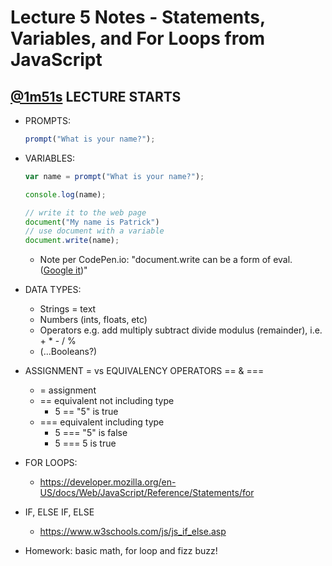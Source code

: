 
# Lecture 5 Notes - Statements, Variables, and For Loops from JavaScript
## [@1m51s](https://youtu.be/UwNMelsm28Y?t=1m51s) LECTURE STARTS

- PROMPTS:
  ```js
  prompt("What is your name?");
  ```

- VARIABLES:
  ```js
  var name = prompt("What is your name?");

  console.log(name);

  // write it to the web page
  document("My name is Patrick")
  // use document with a variable
  document.write(name);
  ```

  - Note per CodePen.io: "document.write can be a form of eval. ([Google it](https://www.google.com/search?q=JS%20Hint%20document.write%20can%20be%20a%20form%20of%20eval.))"


- DATA TYPES:
  - Strings = text
  - Numbers (ints, floats, etc)
  - Operators e.g. add multiply subtract divide modulus (remainder), i.e. + * - / %
  - (...Booleans?)


- ASSIGNMENT = vs EQUIVALENCY OPERATORS ==  & ===
  - = assignment
  - == equivalent not including type
    - 5 == "5" is true
  - === equivalent including type
    - 5 === "5" is false
    - 5 === 5 is true


- FOR LOOPS:
  -  https://developer.mozilla.org/en-US/docs/Web/JavaScript/Reference/Statements/for


- IF, ELSE IF, ELSE
  - https://www.w3schools.com/js/js_if_else.asp


- Homework: basic math, for loop and fizz buzz!
